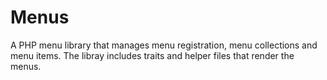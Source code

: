 # Menus
A PHP menu library that manages menu registration, menu collections and menu items. The libray includes traits and helper files that render the menus.
